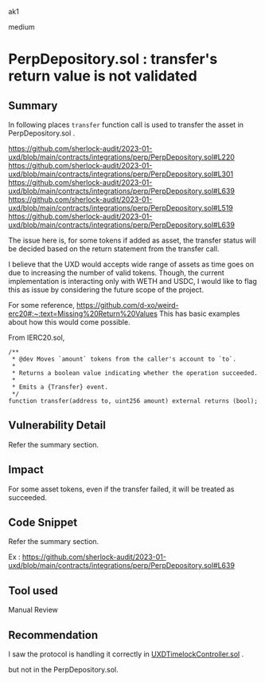 ak1

medium

# PerpDepository.sol : transfer's return value is not validated

## Summary

In following places `transfer` function call is used to transfer the asset in PerpDepository.sol .

https://github.com/sherlock-audit/2023-01-uxd/blob/main/contracts/integrations/perp/PerpDepository.sol#L220
https://github.com/sherlock-audit/2023-01-uxd/blob/main/contracts/integrations/perp/PerpDepository.sol#L301
https://github.com/sherlock-audit/2023-01-uxd/blob/main/contracts/integrations/perp/PerpDepository.sol#L639
https://github.com/sherlock-audit/2023-01-uxd/blob/main/contracts/integrations/perp/PerpDepository.sol#L519
https://github.com/sherlock-audit/2023-01-uxd/blob/main/contracts/integrations/perp/PerpDepository.sol#L639

The issue here is, for some tokens if added as asset, the transfer status will be decided based on the return statement from the transfer call.

I believe that the UXD would accepts wide range of assets as time goes on due to increasing the number of valid tokens.
Though, the current implementation is interacting only with WETH and USDC, I would like to flag this as issue by considering the future scope of the project.

For some reference, https://github.com/d-xo/weird-erc20#:~:text=Missing%20Return%20Values This has basic examples about how this would come possible.

From IERC20.sol,

    /**
     * @dev Moves `amount` tokens from the caller's account to `to`.
     *
     * Returns a boolean value indicating whether the operation succeeded.
     *
     * Emits a {Transfer} event.
     */
    function transfer(address to, uint256 amount) external returns (bool);

## Vulnerability Detail

Refer the summary section.

## Impact

For some asset tokens, even if the transfer failed, it will be treated as succeeded.

## Code Snippet

Refer the summary section.

Ex : https://github.com/sherlock-audit/2023-01-uxd/blob/main/contracts/integrations/perp/PerpDepository.sol#L639

## Tool used

Manual Review

## Recommendation
I saw the protocol is handling it correctly in [UXDTimelockController.sol](https://github.com/sherlock-audit/2023-01-uxd/blob/main/contracts/governance/UXDTimelockController.sol#L62) .

but not in the PerpDepository.sol.